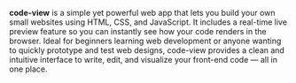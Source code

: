 <b>code-view</b>
is a simple yet powerful web app that lets you build your own small websites using HTML, CSS, and JavaScript. It includes a real-time live preview feature so you can instantly see how your code renders in the browser. Ideal for beginners learning web development or anyone wanting to quickly prototype and test web designs, code-view provides a clean and intuitive interface to write, edit, and visualize your front-end code — all in one place.
